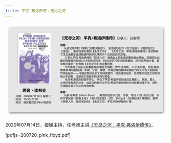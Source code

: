 ```yaml
---
title: 平克·弗洛伊德：无尽之河
---
```


![Poster](./poster.jpg)

2020年07月14日，媛媛主持，任老师主讲[《无尽之河：平克·弗洛伊德传》](https://rsywx.net/books/01969.html)。

[pdfjs=200720_pink_floyd.pdf]
